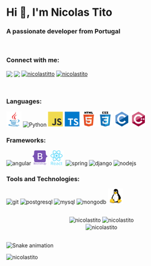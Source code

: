 <h1>Hi 👋, I'm Nicolas Tito</h1>
<h3>A passionate developer from Portugal</h3>
</br>
<h3 align="left">Connect with me:</h3>
<p align="left">
	<a href="https://linkedin.com/in/nicolas-tito-gonçalves-5bb945124" target="blank"><img align="center" src="https://img.shields.io/badge/LinkedIn-0077B5?style=for-the-badge&logo=linkedin&logoColor=white" /></a>
	<a href="https://twitter.com/nicolastitto" target="blank"><img align="center" src="https://img.shields.io/badge/Twitter-1DA1F2?style=for-the-badge&logo=twitter&logoColor=white"/></a>
	<a href="https://instagram.com/nicolastitto" target="blank"><img align="center" src="https://img.shields.io/badge/Instagram-E4405F?style=for-the-badge&logo=instagram&logoColor=white" alt="nicolastitto" /></a>
	<a href="mailto:mrnicolastito.tito@gmail.com"" target="blank"><img align="center" src="https://img.shields.io/badge/Gmail-D14836?style=for-the-badge&logo=gmail&logoColor=white" alt="nicolastito" /></a>
</p>
<br/>
<h3 align="left">Languages:</h3>
<p style="display: inline_block">
	<img src="https://raw.githubusercontent.com/devicons/devicon/master/icons/java/java-original.svg" alt="java" width="40" height="40"/>
	<img src="https://cdn.jsdelivr.net/gh/devicons/devicon/icons/python/python-original.svg" alt="Python" width="40" height="40"/>
	<img src="https://raw.githubusercontent.com/devicons/devicon/master/icons/javascript/javascript-original.svg" alt="javascript" width="40" height="40"/>
	<img src="https://raw.githubusercontent.com/devicons/devicon/master/icons/typescript/typescript-plain.svg" alt="typescript" width="40" height="40"/>
	<img src="https://raw.githubusercontent.com/devicons/devicon/master/icons/html5/html5-original-wordmark.svg" alt="html5" width="40" height="40"/>
	<img src="https://raw.githubusercontent.com/devicons/devicon/master/icons/css3/css3-original-wordmark.svg" alt="css3" width="40" height="40"/>
	<img src="https://raw.githubusercontent.com/devicons/devicon/master/icons/c/c-original.svg" alt="c" width="40" height="40"/>
	<img src="https://raw.githubusercontent.com/devicons/devicon/master/icons/cplusplus/cplusplus-original.svg" alt="cplusplus" width="40" height="40"/>
</p>
<h3 align="left">Frameworks:</h3>
<p style="display: inline_block">
	<img src="https://cdn.jsdelivr.net/gh/devicons/devicon/icons/angularjs/angularjs-plain.svg" alt="angular" width="40" height="40"/>
	<img src="https://raw.githubusercontent.com/devicons/devicon/master/icons/bootstrap/bootstrap-plain-wordmark.svg" alt="bootstrap" width="40" height="40"/>
	<img src="https://raw.githubusercontent.com/devicons/devicon/master/icons/react/react-original-wordmark.svg" alt="react" width="40" height="40"/>
	<img src="https://www.vectorlogo.zone/logos/springio/springio-icon.svg" alt="spring" width="40" height="40"/>
	<img src="https://cdn.jsdelivr.net/gh/devicons/devicon/icons/django/django-original.svg" alt="django" width="40" height="40"/>
	<img src="https://cdn.jsdelivr.net/gh/devicons/devicon/icons/nodejs/nodejs-original.svg" alt="nodejs" width="40" height="40"/>
</p>
<h3 align="left">Tools and Technologies:</h3>
<p style="display: inline_block">
	<img src="https://www.vectorlogo.zone/logos/git-scm/git-scm-icon.svg" alt="git" width="40" height="40"/>
	<img src="https://cdn.jsdelivr.net/gh/devicons/devicon/icons/postgresql/postgresql-original.svg" alt="postgresql" width="40" height="40"/>
	<img src="https://cdn.jsdelivr.net/gh/devicons/devicon/icons/mysql/mysql-plain.svg" alt="mysql" width="40" height="40"/>
	<img src="https://cdn.jsdelivr.net/gh/devicons/devicon/icons/mongodb/mongodb-original.svg" alt="mongodb" width="40" height="40"/>
	<img src="https://raw.githubusercontent.com/devicons/devicon/master/icons/linux/linux-original.svg" alt="linux" width="40" height="40"/>
</p>
<br/>
<div align="center">
	<img height="180em" src="https://github-readme-stats.vercel.app/api/top-langs?username=nicolastito&show_icons=true&theme=dracula&locale=en&layout=compact" alt="nicolastito" />
	<img height="180em" src="https://github-readme-stats.vercel.app/api?username=nicolastito&show_icons=true&theme=dracula&locale=en" alt="nicolastito" />
</div>


<div align= "center">
	<img align="center" src="https://github-readme-streak-stats.herokuapp.com/?user=nicolastito&theme=dark" alt="nicolastito" />
</div>
<br/>
<div>

![Snake animation](https://github.com/nicolastito/nicolastito/blob/output/github-contribution-grid-snake.svg)

</div>
<p align="left"> <img src="https://komarev.com/ghpvc/?username=nicolastito&label=Profile%20views&color=0e75b6&style=flat" alt="nicolastito" /> </p>
